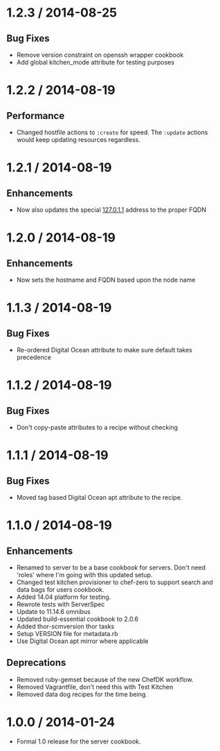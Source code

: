 # 1.2.3 / 2014-08-25

## Bug Fixes

* Remove version constraint on openssh wrapper cookbook
* Add global kitchen\_mode attribute for testing purposes

# 1.2.2 / 2014-08-19

## Performance

* Changed hostfile actions to `:create` for speed. The `:update` actions would
  keep updating resources regardless.

# 1.2.1 / 2014-08-19

## Enhancements

* Now also updates the special [127.0.1.1][gateway] address to the proper FQDN

# 1.2.0 / 2014-08-19

## Enhancements

* Now sets the hostname and FQDN based upon the node name

# 1.1.3 / 2014-08-19

## Bug Fixes

* Re-ordered Digital Ocean attribute to make sure default takes precedence

# 1.1.2 / 2014-08-19

## Bug Fixes

* Don't copy-paste attributes to a recipe without checking

# 1.1.1 / 2014-08-19

## Bug Fixes

* Moved tag based Digital Ocean apt attribute to the recipe.

# 1.1.0 / 2014-08-19

## Enhancements

* Renamed to server to be a base cookbook for servers. Don't need 'roles' where
  I'm going with this updated setup.
* Changed test kitchen provisioner to chef-zero to support search and data
  bags for users cookbook.
* Added 14.04 platform for testing.
* Rewrote tests with ServerSpec
* Update to 11.14.6 omnibus
* Updated build-essential cookbook to 2.0.6
* Added thor-scmversion thor tasks
* Setup VERSION file for metadata.rb
* Use Digital Ocean apt mirror where applicable

## Deprecations

* Removed ruby-gemset because of the new ChefDK workflow.
* Removed Vagrantfile, don't need this with Test Kitchen
* Removed data dog recipes for the time being.

# 1.0.0 / 2014-01-24

* Formal 1.0 release for the server cookbook.

[gateway]: http://qref.sourceforge.net/quick/ch-gateway.en.html

